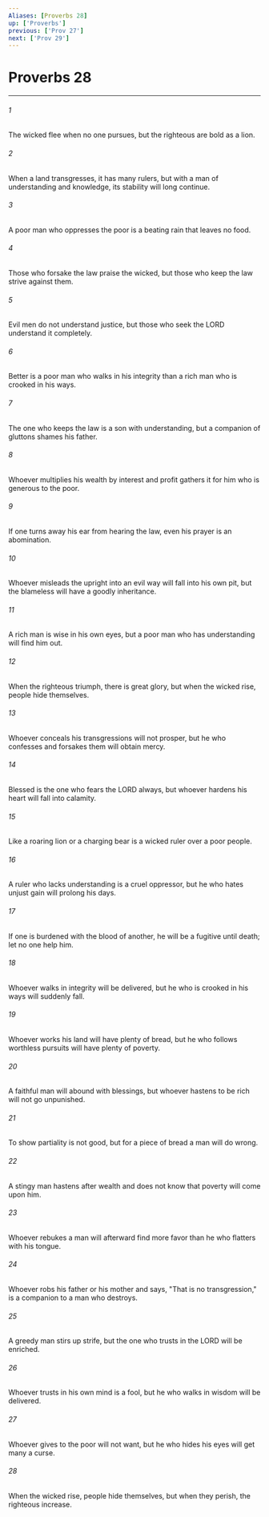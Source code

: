 ```yaml
---
Aliases: [Proverbs 28]
up: ['Proverbs']
previous: ['Prov 27']
next: ['Prov 29']
---
```

# Proverbs 28
***



###### 1 
The wicked flee when no one pursues, but the righteous are bold as a lion. 

###### 2 
When a land transgresses, it has many rulers, but with a man of understanding and knowledge, its stability will long continue. 

###### 3 
A poor man who oppresses the poor is a beating rain that leaves no food. 

###### 4 
Those who forsake the law praise the wicked, but those who keep the law strive against them. 

###### 5 
Evil men do not understand justice, but those who seek the LORD understand it completely. 

###### 6 
Better is a poor man who walks in his integrity than a rich man who is crooked in his ways. 

###### 7 
The one who keeps the law is a son with understanding, but a companion of gluttons shames his father. 

###### 8 
Whoever multiplies his wealth by interest and profit gathers it for him who is generous to the poor. 

###### 9 
If one turns away his ear from hearing the law, even his prayer is an abomination. 

###### 10 
Whoever misleads the upright into an evil way will fall into his own pit, but the blameless will have a goodly inheritance. 

###### 11 
A rich man is wise in his own eyes, but a poor man who has understanding will find him out. 

###### 12 
When the righteous triumph, there is great glory, but when the wicked rise, people hide themselves. 

###### 13 
Whoever conceals his transgressions will not prosper, but he who confesses and forsakes them will obtain mercy. 

###### 14 
Blessed is the one who fears the LORD always, but whoever hardens his heart will fall into calamity. 

###### 15 
Like a roaring lion or a charging bear is a wicked ruler over a poor people. 

###### 16 
A ruler who lacks understanding is a cruel oppressor, but he who hates unjust gain will prolong his days. 

###### 17 
If one is burdened with the blood of another, he will be a fugitive until death; let no one help him. 

###### 18 
Whoever walks in integrity will be delivered, but he who is crooked in his ways will suddenly fall. 

###### 19 
Whoever works his land will have plenty of bread, but he who follows worthless pursuits will have plenty of poverty. 

###### 20 
A faithful man will abound with blessings, but whoever hastens to be rich will not go unpunished. 

###### 21 
To show partiality is not good, but for a piece of bread a man will do wrong. 

###### 22 
A stingy man hastens after wealth and does not know that poverty will come upon him. 

###### 23 
Whoever rebukes a man will afterward find more favor than he who flatters with his tongue. 

###### 24 
Whoever robs his father or his mother and says, "That is no transgression," is a companion to a man who destroys. 

###### 25 
A greedy man stirs up strife, but the one who trusts in the LORD will be enriched. 

###### 26 
Whoever trusts in his own mind is a fool, but he who walks in wisdom will be delivered. 

###### 27 
Whoever gives to the poor will not want, but he who hides his eyes will get many a curse. 

###### 28 
When the wicked rise, people hide themselves, but when they perish, the righteous increase.
